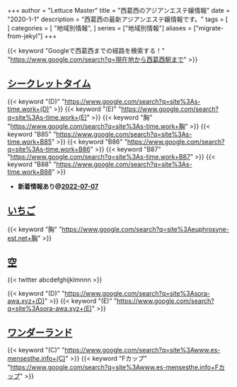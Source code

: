 +++
author = "Lettuce Master"
title = "西葛西のアジアンエステ嬢情報"
date = "2020-1-1"
description = "西葛西の最新アジアンエステ嬢情報です。"
tags = [
]
categories = [
    "地域別情報",
]
series = ["地域別情報"]
aliases = ["migrate-from-jekyl"]
+++

{{< keyword "Googleで西葛西までの経路を検索する！" "https://www.google.com/search?q=現在地から西葛西駅まで" >}}

## [シークレットタイム](http://s-time.work/)
{{< keyword "(D)" "https://www.google.com/search?q=site%3As-time.work+(D)" >}} {{< keyword "(E)" "https://www.google.com/search?q=site%3As-time.work+(E)" >}} {{< keyword "胸" "https://www.google.com/search?q=site%3As-time.work+胸" >}} {{< keyword "B85" "https://www.google.com/search?q=site%3As-time.work+B85" >}} {{< keyword "B86" "https://www.google.com/search?q=site%3As-time.work+B86" >}} {{< keyword "B87" "https://www.google.com/search?q=site%3As-time.work+B87" >}} {{< keyword "B88" "https://www.google.com/search?q=site%3As-time.work+B88" >}} 

- **新着情報あり@[2022-07-07](/post/2022-07-07)**
## [いちご](http://euphrosyne-est.net/)
{{< keyword "胸" "https://www.google.com/search?q=site%3Aeuphrosyne-est.net+胸" >}} 

## [空](https://sora-awa.xyz/)


{{< twitter abcdefghijklmnnn >}}

{{< keyword "(D)" "https://www.google.com/search?q=site%3Asora-awa.xyz+(D)" >}} {{< keyword "(E)" "https://www.google.com/search?q=site%3Asora-awa.xyz+(E)" >}} 

## [ワンダーランド](https://www.es-mensesthe.info/)
{{< keyword "(C)" "https://www.google.com/search?q=site%3Awww.es-mensesthe.info+(C)" >}} {{< keyword "Fカップ" "https://www.google.com/search?q=site%3Awww.es-mensesthe.info+Fカップ" >}} 

